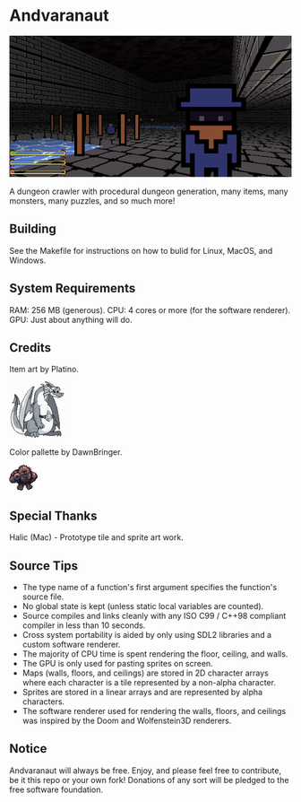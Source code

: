 # Andvaranaut
![](art/screenshots/2018-02-17-143059_600x300_scrot.png)

A dungeon crawler with procedural dungeon generation, many items, many monsters, many puzzles, and so much more!

## Building
See the Makefile for instructions on how to bulid for Linux, MacOS, and Windows.

## System Requirements
RAM: 256 MB (generous).
CPU: 4 cores or more (for the software renderer).
GPU: Just about anything will do.

## Credits
Item art by Platino.

![](art/screenshots/platino.png)

Color pallette by DawnBringer.

![](art/screenshots/bigfoot_v3.png)

## Special Thanks
Halic (Mac) - Prototype tile and sprite art work.

## Source Tips
* The type name of a function's first argument specifies the function's source file.
* No global state is kept (unless static local variables are counted).
* Source compiles and links cleanly with any ISO C99 / C++98 compliant compiler in less than 10 seconds.
* Cross system portability is aided by only using SDL2 libraries and a custom software renderer.
* The majority of CPU time is spent rendering the floor, ceiling, and walls.
* The GPU is only used for pasting sprites on screen.
* Maps (walls, floors, and ceilings) are stored in 2D character arrays where each character is a tile represented by a non-alpha character.
* Sprites are stored in a linear arrays and are represented by alpha characters.
* The software renderer used for rendering the walls, floors, and ceilings was inspired by the Doom and Wolfenstein3D renderers.

## Notice
Andvaranaut will always be free. Enjoy, and please feel free to contribute, be it this repo or your own fork!
Donations of any sort will be pledged to the free software foundation.
